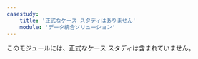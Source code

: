 ```yaml
---
casestudy:
    title: '正式なケース スタディはありません'
    module: 'データ統合ソリューション'
---
```

このモジュールには、正式なケース スタディは含まれていません。 
